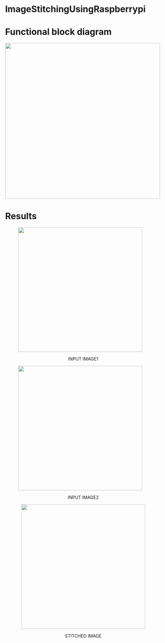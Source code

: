 # ImageStitchingUsingRaspberrypi
# Functional block diagram

<img src="https://github.com/user-attachments/assets/db5e9ff8-2b53-45c7-80e8-0c066e2e252a" width="500">

# Results

<div style="text-align: center;">
    <img src="https://github.com/user-attachments/assets/7e1785d6-b7be-4da0-b90b-9e4458dabda8" width="400" style="margin-right: 20px;">
    <p>INPUT IMAGE1</p>
</div>

<div style="text-align: center;">
    <img src="https://github.com/user-attachments/assets/c2d14c68-1934-430c-95ec-cf4a5b58ca5d" width="400" style="margin-right: 20px;">
    <p>INPUT IMAGE2</p>
</div>

<div style="text-align: center;">
    <img src="https://github.com/user-attachments/assets/2aa132ef-c94d-409e-b736-f67af81576b7" width="400">
    <p>STITCHED IMAGE</p>
</div>
